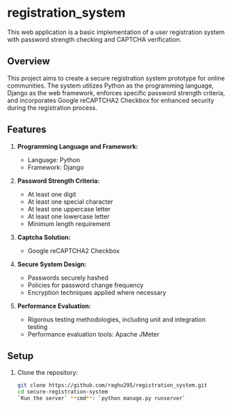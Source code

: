 # registration_system
This web application is a basic implementation of a user registration system with password strength checking and CAPTCHA verification.

## Overview

This project aims to create a secure registration system prototype for online communities. The system utilizes Python as the programming language, Django as the web framework, enforces specific password strength criteria, and incorporates Google reCAPTCHA2 Checkbox for enhanced security during the registration process.

## Features

1. **Programming Language and Framework:**
   - Language: Python
   - Framework: Django

2. **Password Strength Criteria:**
   - At least one digit
   - At least one special character
   - At least one uppercase letter
   - At least one lowercase letter
   - Minimum length requirement

3. **Captcha Solution:**
   - Google reCAPTCHA2 Checkbox

4. **Secure System Design:**
   - Passwords securely hashed
   - Policies for password change frequency
   - Encryption techniques applied where necessary

5. **Performance Evaluation:**
   - Rigorous testing methodologies, including unit and integration testing
   - Performance evaluation tools: Apache JMeter

## Setup

1. Clone the repository:
   ```bash
   git clone https://github.com/raghu295/registration_system.git
   cd secure-registration-system
   `Run the server` **cmd**: `python manage.py runserver`
